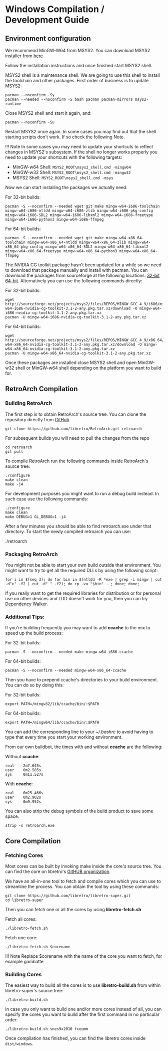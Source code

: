 # Windows Compilation / Development Guide

## Environment configuration

We recommend MinGW-W64 from MSYS2. You can download MSYS2 installer from [here](http://msys2.github.io/)

Follow the installation instructions and once finished start MSYS2 shell.

MSYS2 shell is a maintenance shell. We are going to use this shell to install the toolchain and other packages. First order of business is to update MSYS2:

    pacman --noconfirm -Sy
    pacman --needed --noconfirm -S bash pacman pacman-mirrors msys2-runtime

Close MSYS2 shell and start it again, and:

    pacman --noconfirm -Su

Restart MSYS2 once again. In some cases you may find out that the shell starting scripts don't work. If so check the following Note.

!!! Note
    In some cases you may need to update your shortcuts to reflect changes in MSYS2's subsystem. If the shell no longer works properly you need to update your shortcuts with the following targets:

- MinGW-w64 Shell: `MSYS2_ROOT\msys2_shell.cmd -mingw64`
- MinGW-w32 Shell: `MSYS2_ROOT\msys2_shell.cmd -mingw32`
- MSYS2 Shell: `MSYS2_ROOT\msys2_shell.cmd -msys`

Now we can start installing the packages we actually need.

For 32-bit builds:

    pacman -S --noconfirm --needed wget git make mingw-w64-i686-toolchain mingw-w64-i686-ntldd mingw-w64-i686-zlib mingw-w64-i686-pkg-config mingw-w64-i686-SDL2 mingw-w64-i686-libxml2 mingw-w64-i686-freetype mingw-w64-i686-python3 mingw-w64-i686-ffmpeg

For 64-bit builds:

    pacman -S --noconfirm --needed wget git make mingw-w64-x86_64-toolchain mingw-w64-x86_64-ntldd mingw-w64-x86_64-zlib mingw-w64-x86_64-pkg-config mingw-w64-x86_64-SDL2 mingw-w64-x86_64-libxml2 mingw-w64-x86_64-freetype mingw-w64-x86_64-python3 mingw-w64-x86_64-ffmpeg

The NVIDIA CG toolkit package hasn't been updated for a while so we need to download that package manually and install with pacman. You can download the packages from sourceforge at the following locations: [32-bit](http://sourceforge.net/projects/msys2/files/REPOS/MINGW_GCC_4_9/i686/mingw-w64-i686-nvidia-cg-toolkit-3.1-2-any.pkg.tar.xz/download) [64-bit](http://sourceforge.net/projects/msys2/files/REPOS/MINGW_GCC_4_9/x86_64/mingw-w64-x86_64-nvidia-cg-toolkit-3.1-2-any.pkg.tar.xz/download). Alternatively you can use the following commands directly:

For 32-bit builds:

    wget http://sourceforge.net/projects/msys2/files/REPOS/MINGW_GCC_4_9/i686/mingw-w64-i686-nvidia-cg-toolkit-3.1-2-any.pkg.tar.xz/download -O mingw-w64-i686-nvidia-cg-toolkit-3.1-2-any.pkg.tar.xz
    pacman -U mingw-w64-i686-nvidia-cg-toolkit-3.1-2-any.pkg.tar.xz

For 64-bit builds:

    wget http://sourceforge.net/projects/msys2/files/REPOS/MINGW_GCC_4_9/x86_64/mingw-w64-x86_64-nvidia-cg-toolkit-3.1-2-any.pkg.tar.xz/download -O mingw-w64-x86_64-nvidia-cg-toolkit-3.1-2-any.pkg.tar.xz
    pacman -U mingw-w64-x86_64-nvidia-cg-toolkit-3.1-2-any.pkg.tar.xz

Once these packages are installed close MSYS2 shell and open MinGW-w32 shell or MinGW-w64 shell depending on the platform you want to build for.

## RetroArch Compilation
### Building RetroArch

The first step is to obtain RetroArch's source tree.
You can clone the repository directly from [GitHub](https://github.com/libretro/RetroArch)

    git clone https://github.com/libretro/RetroArch.git retroarch

For subsequent builds you will need to pull the changes from the repo

    cd retroarch
    git pull

To compile RetroArch run the following commands inside RetroArch's source tree:

    ./configure
    make clean
    make -j4

For development purposes you might want to run a debug build instead. In such case use the following commands:

    ./configure
    make clean
    make DEBUG=1 GL_DEBUG=1 -j4

After a few minutes you should be able to find retroarch.exe under that directory. To start the newly compiled retroarch you can use: 

   ./retroarch

### Packaging RetroArch

You might not be able to start your own build outside that environment. You might want to try to get all the required DLLs by using the following script:

    for i in $(seq 3); do for bin in $(ntldd -R *exe | grep -i mingw | cut -d">" -f2 | cut -d" " -f2); do cp -vu "$bin" . ; done; done;

If you really want to get the required libraries for distribution or for personal use on other devices and LDD doesn't work for you, then you can try [Dependency Walker](http://www.dependencywalker.com/). 

### Additional Tips:

If you're building frequently you may want to add **ccache** to the mix to speed up the build process: 

For 32-bit builds:

    pacman -S --noconfirm --needed make mingw-w64-i686-ccache

For 64-bit builds:

    pacman -S --noconfirm --needed mingw-w64-x86_64-ccache

Then you have to prepend ccache's directories to your build environment. You can do so by doing this:

For 32-bit builds:

    export PATH=/mingw32/lib/ccache/bin/:$PATH

For 64-bit builds:

    export PATH=/mingw64/lib/ccache/bin/:$PATH

You can add the corresponding line to your *~/.bashrc* to avoid having to type that every time you start your working environment.

From our own buildbot, the times with and without **ccache** are the following:

Without **ccache**:

    real    2m7.645s
    user    0m2.585s
    sys     0m11.527s

With **ccache**:

    real    0m25.466s
    user    0m2.902s
    sys     0m9.952s

You can also strip the debug symbols of the build product to save some space.

    strip -s retroarch.exe

## Core Compilation

### Fetching Cores

Most cores can be built by invoking make inside the core's source tree.
You can find the core on libretro's [GitHUB organization](https://github.com/libretro/). 

We have an all-in-one tool to fetch and compile cores which you can use to streamline the process.
You can obtain the tool by using these commands:

    git clone https://github.com/libretro/libretro-super.git
    cd libretro-super

Then you can fetch one or all the cores by using **libretro-fetch.sh**

Fetch all cores:

    ./libretro-fetch.sh

Fetch one core:

    ./libretro-fetch.sh $corename

!!! Note
     Replace $corename with the name of the core you want to fetch, for example gambatte

### Building Cores

The easiest way to build all the cores is to use **libretro-build.sh** from within libretro-super's source tree:

    ./libretro-build.sh

In case you only want to build one and/or more cores instead of all, you can specify the cores you want to build after the first command in no particular order:

    ./libretro-build.sh snes9x2010 fceumm

Once compilation has finished, you can find the libretro cores inside `dist/windows`.
